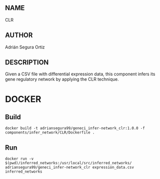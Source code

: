 ## NAME

CLR

## AUTHOR

Adrián Segura Ortiz

## DESCRIPTION

Given a CSV file with differential expression data, this component infers its gene regulatory network by applying the CLR technique.

# DOCKER

## Build

```
docker build -t adriansegura99/geneci_infer-network_clr:1.0.0 -f components/infer_network/CLR/Dockerfile .
```

## Run

```
docker run -v $(pwd)/inferred_networks:/usr/local/src/inferred_networks/ adriansegura99/geneci_infer-network_clr expression_data.csv inferred_networks
```
